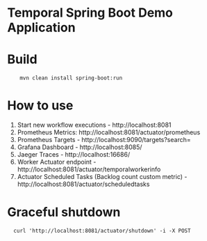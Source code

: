 # Temporal Spring Boot Demo Application

# Build

        mvn clean install spring-boot:run

# How to use
1. Start new workflow executions - http://localhost:8081
2. Prometheus Metrics: http://localhost:8081/actuator/prometheus
3. Prometheus Targets - http://localhost:9090/targets?search=
4. Grafana Dashboard - http://localhost:8085/
5. Jaeger Traces - http://localhost:16686/
6. Worker Actuator endpoint - http://localhost:8081/actuator/temporalworkerinfo
7. Actuator Scheduled Tasks (Backlog count custom metric) - http://localhost:8081/actuator/scheduledtasks

# Graceful shutdown

      curl 'http://localhost:8081/actuator/shutdown' -i -X POST
